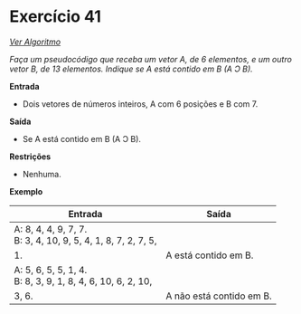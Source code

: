 # Exercício 41

[*Ver Algoritmo*](Algoritmo41.md)

*Faça um pseudocódigo que receba um vetor A, de 6 elementos, e um outro vetor B, de 13 elementos. Indique se A está contido em B (A Ͻ B).*



**Entrada**

- Dois vetores de números inteiros, A com 6 posições e B com 7.

**Saída**

- Se A está contido em B (A Ͻ B).

**Restrições**

- Nenhuma.

**Exemplo**

| Entrada| Saída  |
|--------------------------|------------------------------------|
|A: 8, 4, 4, 9, 7, 7.<br>B: 3, 4, 10, 9, 5, 4, 1, 8, 7, 2, 7, 5,
1.|A está contido em B.|
|A: 5, 6, 5, 5, 1, 4.<br>B: 8, 3, 9, 1, 8, 4, 6, 10, 6, 2, 10,
3, 6.|A não está contido em B.|